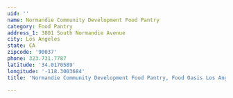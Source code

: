 ```yaml
---
uid: ''
name: Normandie Community Development Food Pantry
category: Food Pantry
address_1: 3801 South Normandie Avenue
city: Los Angeles
state: CA
zipcode: '90037'
phone: 323.731.7787
latitude: '34.0170589'
longitude: '-118.3003684'
title: 'Normandie Community Development Food Pantry, Food Oasis Los Angeles'

---
```

